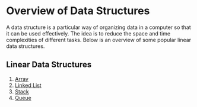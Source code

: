 # Overview of Data Structures

A data structure is a particular way of organizing data in a computer so that it can be used effectively. The idea is to reduce the space and time complexities of different tasks. Below is an overview of some popular linear data structures.

## Linear Data Structures
1. [Array](#Array)
2. [Linked List](#Linked-List)
3. [Stack](#Stack)
4. [Queue](#Queue)
